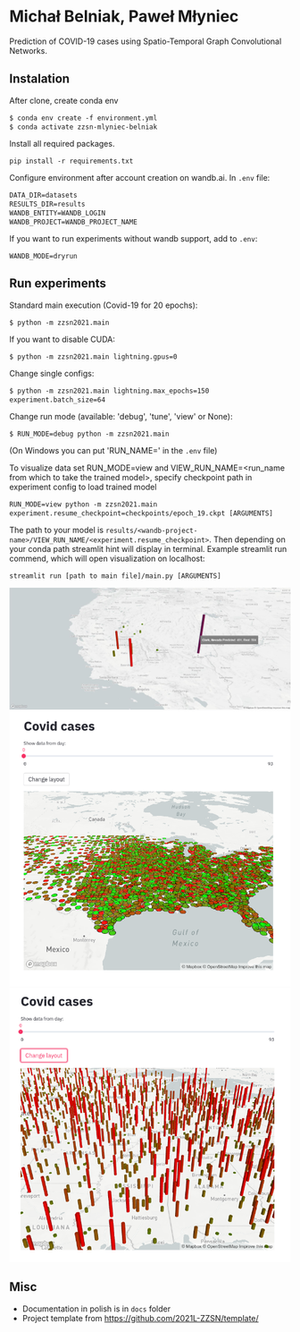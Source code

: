 # Michał Belniak, Paweł Młyniec
Prediction of COVID-19 cases using Spatio-Temporal Graph Convolutional Networks.

## Instalation
After clone, create conda env
```
$ conda env create -f environment.yml
$ conda activate zzsn-mlyniec-belniak
```
Install all required packages.
```
pip install -r requirements.txt
```
Configure environment after account creation on wandb.ai. In `.env` file: 
```
DATA_DIR=datasets
RESULTS_DIR=results
WANDB_ENTITY=WANDB_LOGIN
WANDB_PROJECT=WANDB_PROJECT_NAME
```
If you want to run experiments without wandb support, add to `.env`:
```
WANDB_MODE=dryrun
```

## Run experiments
Standard main execution (Covid-19 for 20 epochs):
```
$ python -m zzsn2021.main
```

If you want to disable CUDA:

```
$ python -m zzsn2021.main lightning.gpus=0
```

Change single configs:
```
$ python -m zzsn2021.main lightning.max_epochs=150 experiment.batch_size=64
```

Change run mode (available: 'debug', 'tune', 'view' or None):
```
$ RUN_MODE=debug python -m zzsn2021.main
```
(On Windows you can put 'RUN_NAME=<mode>' in the `.env` file)

To visualize data set RUN_MODE=view and VIEW_RUN_NAME=<run_name from which to take the trained model>, specify checkpoint path in experiment config to load trained model
```
RUN_MODE=view python -m zzsn2021.main experiment.resume_checkpoint=checkpoints/epoch_19.ckpt [ARGUMENTS]
```
The path to your model is `results/<wandb-project-name>/VIEW_RUN_NAME/<experiment.resume_checkpoint>`.
Then depending on your conda path streamlit hint will display in terminal.
Example streamlit run commend, which will open visualization on localhost:
```
streamlit run [path to main file]/main.py [ARGUMENTS]
```

![Predictions visualized](figures/streamlit.JPG)
![Predictions visualized](figures/covid_p.png)
![Predictions visualized](figures/covid_s.png)

## Misc
* Documentation in polish is in `docs` folder
* Project template from https://github.com/2021L-ZZSN/template/


